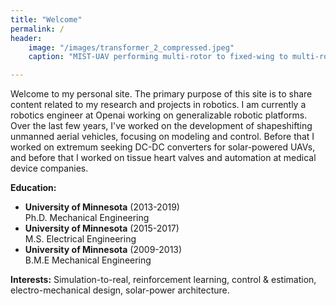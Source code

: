 ```yaml
---
title: "Welcome"
permalink: /
header:
    image: "/images/transformer_2_compressed.jpeg"
    caption: "MIST-UAV performing multi-rotor to fixed-wing to multi-rotor transformation"

---
```


Welcome to my personal site. The primary purpose of this site is to share content related to my research and projects in robotics. I am currently a robotics engineer at Openai working on generalizable robotic platforms. Over the last few years, I've worked on the development of shapeshifting unmanned aerial vehicles, focusing on modeling and control. Before that I worked on extremum seeking DC-DC converters for solar-powered UAVs, and before that I worked on tissue heart valves and automation at medical device companies. 

**Education:**
- **University of Minnesota** (2013-2019)
<br />Ph.D. Mechanical Engineering
- **University of Minnesota** (2015-2017)
<br />M.S. Electrical Engineering
- **University of Minnesota** (2009-2013)
<br />B.M.E Mechanical Engineering

**Interests:** Simulation-to-real, reinforcement learning,  control & estimation, electro-mechanical design, solar-power architecture.



